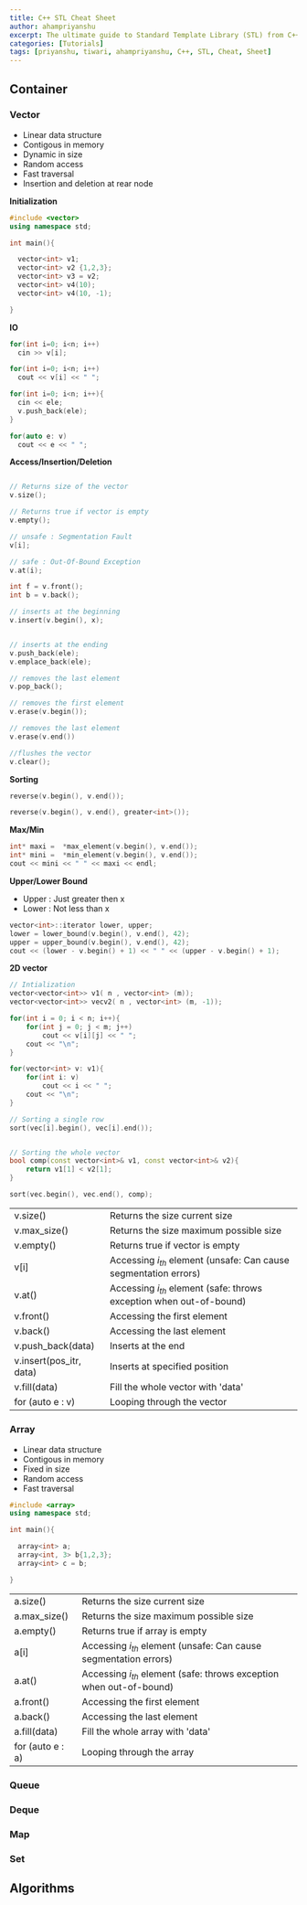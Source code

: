 ```yaml
---
title: C++ STL Cheat Sheet
author: ahampriyanshu
excerpt: The ultimate guide to Standard Template Library (STL) from C++ 11 onwards
categories: [Tutorials]
tags: [priyanshu, tiwari, ahampriyanshu, C++, STL, Cheat, Sheet]
---
```


## Container

### Vector

* Linear data structure
* Contigous in memory
* Dynamic in size
* Random access
* Fast traversal
* Insertion and deletion at rear node

**Initialization**

```cpp
#include <vector>
using namespace std;

int main(){

  vector<int> v1;
  vector<int> v2 {1,2,3};
  vector<int> v3 = v2;
  vector<int> v4(10);
  vector<int> v4(10, -1);

}
```

**IO**

```cpp
for(int i=0; i<n; i++)
  cin >> v[i];

for(int i=0; i<n; i++)
  cout << v[i] << " ";

for(int i=0; i<n; i++){
  cin << ele;
  v.push_back(ele);
}

for(auto e: v)
  cout << e << " "; 
```

**Access/Insertion/Deletion**

```cpp

// Returns size of the vector
v.size();

// Returns true if vector is empty
v.empty();

// unsafe : Segmentation Fault
v[i];

// safe : Out-Of-Bound Exception
v.at(i);

int f = v.front();
int b = v.back();

// inserts at the beginning
v.insert(v.begin(), x);


// inserts at the ending
v.push_back(ele);
v.emplace_back(ele);

// removes the last element
v.pop_back();

// removes the first element
v.erase(v.begin());

// removes the last element
v.erase(v.end())

//flushes the vector
v.clear();
```

**Sorting**

```cpp
reverse(v.begin(), v.end());

reverse(v.begin(), v.end(), greater<int>());
```

**Max/Min**

```cpp
int* maxi =  *max_element(v.begin(), v.end());
int* mini =  *min_element(v.begin(), v.end());
cout << mini << " " << maxi << endl;
```

**Upper/Lower Bound**

* Upper : Just greater then x
* Lower : Not less than x

```cpp
vector<int>::iterator lower, upper;
lower = lower_bound(v.begin(), v.end(), 42);
upper = upper_bound(v.begin(), v.end(), 42);
cout << (lower - v.begin() + 1) << " " << (upper - v.begin() + 1);
```

**2D vector**

```cpp
// Intialization
vector<vector<int>> v1( n , vector<int> (m));
vector<vector<int>> vecv2( n , vector<int> (m, -1)); 

for(int i = 0; i < n; i++){
    for(int j = 0; j < m; j++)
        cout << v[i][j] << " ";
    cout << "\n";
}

for(vector<int> v: v1){
    for(int i: v)
        cout << i << " ";
    cout << "\n";
}

// Sorting a single row
sort(vec[i].begin(), vec[i].end());


// Sorting the whole vector
bool comp(const vector<int>& v1, const vector<int>& v2){
    return v1[1] < v2[1];
}

sort(vec.begin(), vec.end(), comp);
```
| | |
| -- | -- |
| v.size() | Returns the size current size |
| v.max_size() | Returns the size maximum possible size |
| v.empty() | Returns true if vector is empty |
| v[i] | Accessing $i_{th}$ element (unsafe: Can cause segmentation errors) |
| v.at() | Accessing $i_{th}$ element (safe: throws exception when out-of-bound) |
| v.front() | Accessing the first element |
| v.back() | Accessing the last element |
| v.push_back(data) | Inserts at the end |
| v.insert(pos_itr, data) | Inserts at specified position |
| v.fill(data) | Fill the whole vector with 'data' |
| for (auto e : v) | Looping through the vector |

### Array

* Linear data structure
* Contigous in memory
* Fixed in size
* Random access
* Fast traversal

```cpp
#include <array>
using namespace std;

int main(){

  array<int> a;
  array<int, 3> b{1,2,3};
  array<int> c = b;

}
```

| | |
| -- | -- |
| a.size() | Returns the size current size |
| a.max_size() | Returns the size maximum possible size |
| a.empty() | Returns true if array is empty |
| a[i] | Accessing $i_{th}$ element (unsafe: Can cause segmentation errors) |
| a.at() | Accessing $i_{th}$ element (safe: throws exception when out-of-bound) |
| a.front() | Accessing the first element |
| a.back() | Accessing the last element |
| a.fill(data) | Fill the whole array with 'data' |
| for (auto e : a) | Looping through the array |

### Queue

### Deque

### Map

### Set

## Algorithms